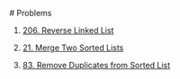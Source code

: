 # Problems

1. [206. Reverse Linked List](https://leetcode.com/problems/reverse-linked-list/)

2. [21. Merge Two Sorted Lists](https://leetcode.com/problems/merge-two-sorted-lists/)

3. [83. Remove Duplicates from Sorted List](https://leetcode.com/problems/remove-duplicates-from-sorted-list/)
